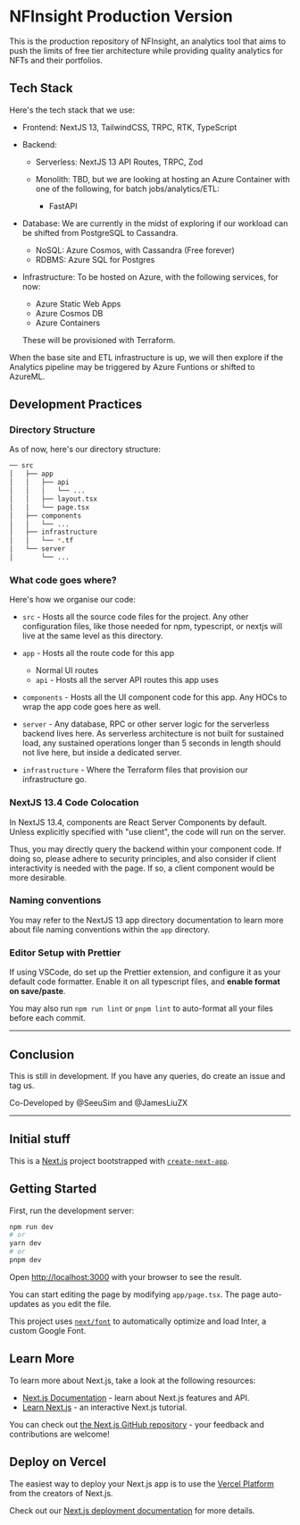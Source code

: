 # NFInsight Production Version

This is the production repository of NFInsight, an analytics tool that aims to push the limits of free tier architecture while providing quality analytics for NFTs and their portfolios.

## Tech Stack

Here's the tech stack that we use:

- Frontend: NextJS 13, TailwindCSS, TRPC, RTK, TypeScript
- Backend:
  - Serverless: NextJS 13 API Routes, TRPC, Zod
  - Monolith: TBD, but we are looking at hosting an Azure Container with one of the following, for batch jobs/analytics/ETL:

    - FastAPI

- Database: We are currently in the midst of exploring if our workload can be shifted from PostgreSQL to Cassandra.
  - NoSQL: Azure Cosmos, with Cassandra (Free forever)
  - RDBMS: Azure SQL for Postgres

- Infrastructure: To be hosted on Azure, with the following services, for now:

  - Azure Static Web Apps
  - Azure Cosmos DB
  - Azure Containers

  These will be provisioned with Terraform.

When the base site and ETL infrastructure is up, we will then explore if the Analytics pipeline may be triggered by Azure Funtions or shifted to AzureML.

## Development Practices

### Directory Structure

As of now, here's our directory structure:

```sh
── src
│   ├── app
│   │   ├── api
│   │   │   └── ...
│   │   ├── layout.tsx
│   │   └── page.tsx
│   ├── components
│   │   └── ...
│   ├── infrastructure
│   │   └── *.tf
│   └── server
│       └── ...
```

### What code goes where?

Here's how we organise our code:

- `src` - Hosts all the source code files for the project. Any other configuration files, like those needed for npm, typescript, or nextjs will live at the same level as this directory.

- `app` - Hosts all the route code for this app
  - Normal UI routes
  - `api` - Hosts all the server API routes this app uses

- `components` - Hosts all the UI component code for this app. Any HOCs to wrap the app code goes here as well.

- `server` - Any database, RPC or other server logic for the serverless backend lives here. As serverless architecture is not built for sustained load, any sustained operations longer than 5 seconds in length should not live here, but inside a dedicated server.

- `infrastructure` - Where the Terraform files that provision our infrastructure go.

### NextJS 13.4 Code Colocation

In NextJS 13.4, components are React Server Components by default. Unless explicitly specified with "use client", the code will run on the server.

Thus, you may directly query the backend within your component code. If doing so, please adhere to security principles, and also consider if client interactivity is needed with the page. If so, a client component would be more desirable.

### Naming conventions

You may refer to the NextJS 13 app directory documentation to learn more about file naming conventions within the `app` directory.

### Editor Setup with Prettier

If using VSCode, do set up the Prettier extension, and configure it as your default code formatter. Enable it on all typescript files, and **enable format on save/paste**.

You may also run `npm run lint` or `pnpm lint` to auto-format all your files before each commit.

---

## Conclusion

This is still in development. If you have any queries, do create an issue and tag us.

Co-Developed by @SeeuSim and @JamesLiuZX

---

## Initial stuff

This is a [Next.js](https://nextjs.org/) project bootstrapped with [`create-next-app`](https://github.com/vercel/next.js/tree/canary/packages/create-next-app).

## Getting Started

First, run the development server:

```bash
npm run dev
# or
yarn dev
# or
pnpm dev
```

Open [http://localhost:3000](http://localhost:3000) with your browser to see the result.

You can start editing the page by modifying `app/page.tsx`. The page auto-updates as you edit the file.

This project uses [`next/font`](https://nextjs.org/docs/basic-features/font-optimization) to automatically optimize and load Inter, a custom Google Font.

## Learn More

To learn more about Next.js, take a look at the following resources:

- [Next.js Documentation](https://nextjs.org/docs) - learn about Next.js features and API.
- [Learn Next.js](https://nextjs.org/learn) - an interactive Next.js tutorial.

You can check out [the Next.js GitHub repository](https://github.com/vercel/next.js/) - your feedback and contributions are welcome!

## Deploy on Vercel

The easiest way to deploy your Next.js app is to use the [Vercel Platform](https://vercel.com/new?utm_medium=default-template&filter=next.js&utm_source=create-next-app&utm_campaign=create-next-app-readme) from the creators of Next.js.

Check out our [Next.js deployment documentation](https://nextjs.org/docs/deployment) for more details.
